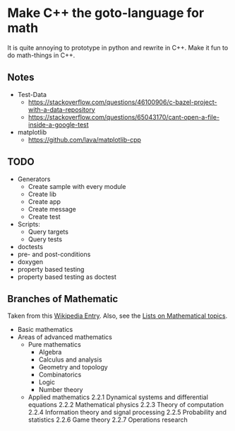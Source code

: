 Make C++ the goto-language for math
===================================

It is quite annoying to prototype in python and rewrite in C++. Make it fun to do 
math-things in C++.


## Notes

* Test-Data
  * https://stackoverflow.com/questions/46100906/c-bazel-project-with-a-data-repository
  * https://stackoverflow.com/questions/65043170/cant-open-a-file-inside-a-google-test
* matplotlib
  * https://github.com/lava/matplotlib-cpp


## TODO

* Generators
  * Create sample with every module
  * Create lib
  * Create app
  * Create message
  * Create test
* Scripts:
  * Query targets
  * Query tests
* doctests 
* pre- and post-conditions
* doxygen
* property based testing
* property based testing as doctest


## Branches of Mathematic

Taken from this [Wikipedia Entry](https://en.wikipedia.org/wiki/Areas_of_mathematics). Also, see the [Lists on Mathematical topics](https://en.wikipedia.org/wiki/Lists_of_mathematics_topics).




* Basic mathematics
* Areas of advanced mathematics
  * Pure mathematics
    * Algebra
    * Calculus and analysis
    * Geometry and topology
    * Combinatorics
    * Logic
    * Number theory
  * Applied mathematics
2.2.1	Dynamical systems and differential equations
2.2.2	Mathematical physics
2.2.3	Theory of computation
2.2.4	Information theory and signal processing
2.2.5	Probability and statistics
2.2.6	Game theory
2.2.7	Operations research
